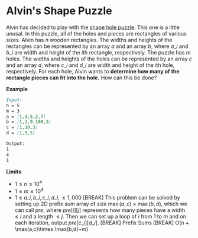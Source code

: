 # Alvin's Shape Puzzle
Alvin has decided to play with the [shape hole puzzle](https://www.alisonsmontessori.com/v/vspfiles/photos/i61-2.jpg?v-cache=1609315033). This one is a little unusal. In this puzzle, all of the holes and pieces are rectangles of various sizes. Alvin has $n$ wooden rectangles. The widths and heights of the rectangles can be represented by an array $a$ and an array $b$, where $a\_i$ and $b\_i$ are width and height of the $i$th rectangle, respectively. The puzzle has $m$ holes. The widths and heights of the holes can be represented by an array $c$ and an array $d$, where $c\_i$ and $d\_i$ are width and height of the $i$th hole, respectively. For each hole, Alvin wants to **determine how many of the rectangle pieces can fit into the hole.** How can this be done?

**Example**
```md
Input:
n = 5
m = 3
a = [1,4,5,2,7]
b = [1,3,9,100,3]
c = [1,10,3]
d = [1,9,5]

Output:
1
4
1
```

**Limits**
- $1 \le n \le 10^4$
- $1 \le m \le 10^4$
- $1 \le a\_i,b\_i,c\_i,d\_i, \le 1,000$
[BREAK]
This problem can be solved by setting up 2D prefix sum array of size $\max(a,c) \times \max(b,d)$, which we can call $pre$, where $pre[i][j]$ represents how many pieces have a width $\le i$ and a length $\le j$. Then we can set up a loop of $i$ from $1$ to $m$ and on each iteration, output $pre[c\_i][d\_i]$.
[BREAK]
Prefix Sums
[BREAK]
O(n + \max(a,c)\times \max(b,d)+m)